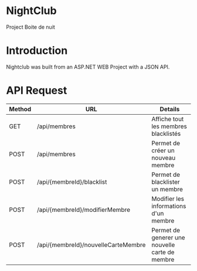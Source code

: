 # NightClub
Project Boite de nuit
# Introduction

Nightclub was built from an ASP.NET WEB Project with a JSON API.

# API Request 

Method | URL | Details
----|-------------------- | -------------------------
GET| /api/membres | Affiche tout les membres blacklistés
POST| /api/membres | Permet de créer un nouveau membre
POST| /api/{membreId}/blacklist| Permet de blacklister un membre
POST| /api/{membreId}/modifierMembre| Modifier les informations d'un membre
POST| /api/{membreId}/nouvelleCarteMembre| Permet de generer une nouvelle carte de membre
